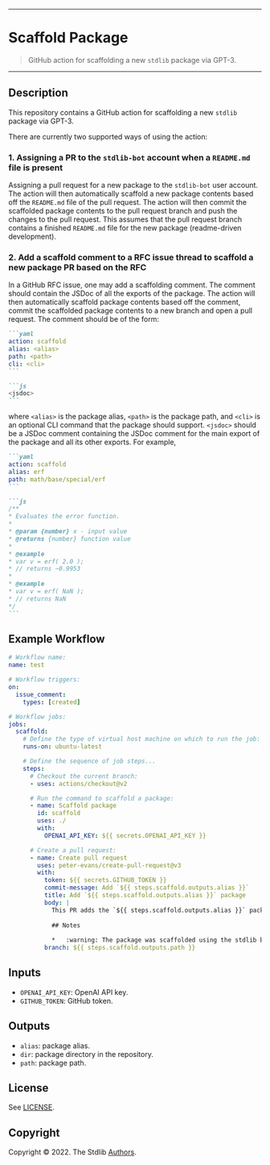 <!--

@license Apache-2.0

Copyright (c) 2022 The Stdlib Authors.

Licensed under the Apache License, Version 2.0 (the "License");
you may not use this file except in compliance with the License.
You may obtain a copy of the License at

   http://www.apache.org/licenses/LICENSE-2.0

Unless required by applicable law or agreed to in writing, software
distributed under the License is distributed on an "AS IS" BASIS,
WITHOUT WARRANTIES OR CONDITIONS OF ANY KIND, either express or implied.
See the License for the specific language governing permissions and
limitations under the License.

-->

---

# Scaffold Package

> GitHub action for scaffolding a new `stdlib` package via GPT-3.

---

## Description

This repository contains a GitHub action for scaffolding a new `stdlib` package via GPT-3. 

There are currently two supported ways of using the action:

### 1. Assigning a PR to the `stdlib-bot` account when a `README.md` file is present

Assigning a pull request for a new package to the `stdlib-bot` user account. The action will then automatically scaffold a new package contents based off the `README.md` file of the pull request. The action will then commit the scaffolded package contents to the pull request branch and push the changes to the pull request. This assumes that the pull request branch contains a finished `README.md` file for the new package (readme-driven development).

### 2. Add a scaffold comment to a RFC issue thread to scaffold a new package PR based on the RFC

In a GitHub RFC issue, one may add a scaffolding comment. The comment should contain the JSDoc of all the exports of the package. The action will then automatically scaffold  package contents based off the comment, commit the scaffolded package contents to a new branch and open a pull request. The comment should be of the form:

````md
```yaml
action: scaffold
alias: <alias>
path: <path>
cli: <cli>
```

```js
<jsdoc>
```
````

where `<alias>` is the package alias, `<path>` is the package path, and `<cli>` is an optional CLI command that the package should support. `<jsdoc>` should be a JSDoc comment containing the JSDoc comment for the main export of the package and all its other exports. For example,

````md
```yaml
action: scaffold
alias: erf
path: math/base/special/erf
```

```js
/**
* Evaluates the error function.
* 
* @param {number} x - input value
* @returns {number} function value
* 
* @example
* var v = erf( 2.0 );
* // returns ~0.9953
*
* @example
* var v = erf( NaN );
* // returns NaN
*/
```
````

## Example Workflow

```yml
# Workflow name:
name: test

# Workflow triggers:
on:
  issue_comment:
    types: [created]

# Workflow jobs:
jobs:
  scaffold:
    # Define the type of virtual host machine on which to run the job:
    runs-on: ubuntu-latest

    # Define the sequence of job steps...
    steps:
      # Checkout the current branch:
      - uses: actions/checkout@v2

      # Run the command to scaffold a package:
      - name: Scaffold package
        id: scaffold
        uses: ./
        with:
          OPENAI_API_KEY: ${{ secrets.OPENAI_API_KEY }}

      # Create a pull request:
      - name: Create pull request
        uses: peter-evans/create-pull-request@v3
        with:
          token: ${{ secrets.GITHUB_TOKEN }}
          commit-message: Add `${{ steps.scaffold.outputs.alias }}`
          title: Add `${{ steps.scaffold.outputs.alias }}` package
          body: |
            This PR adds the `${{ steps.scaffold.outputs.alias }}` package.
            
            ## Notes
            
            *   :warning: The package was scaffolded using the stdlib bot, which uses AI to generate package content. The generated content is not guaranteed to be correct, and will require manual review and editing. :warning:
          branch: ${{ steps.scaffold.outputs.path }}
```

## Inputs

-   `OPENAI_API_KEY`: OpenAI API key.
-   `GITHUB_TOKEN`: GitHub token.

## Outputs

-   `alias`: package alias.
-   `dir`: package directory in the repository.
-   `path`: package path.

## License

See [LICENSE][stdlib-license].


## Copyright

Copyright &copy; 2022. The Stdlib [Authors][stdlib-authors].

<!-- Section for all links. Make sure to keep an empty line after the `section` element and another before the `/section` close. -->

<section class="links">

[stdlib]: https://github.com/stdlib-js/stdlib

[stdlib-authors]: https://github.com/stdlib-js/stdlib/graphs/contributors

[stdlib-license]: https://raw.githubusercontent.com/stdlib-js/assign-issue-on-label-action/master/LICENSE

</section>

<!-- /.links -->
